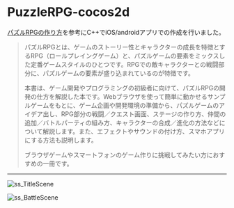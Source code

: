 # PuzzleRPG-cocos2d
[パズルRPGの作り方](https://www.shoeisha.co.jp/book/detail/9784798141589)を参考にC++でiOS/androidアプリでの作成を行いました。

> パズルRPGとは、ゲームのストーリー性とキャラクターの成長を特徴とするRPG（ロールプレイングゲーム）と、パズルゲームの要素をミックスした定番ゲームスタイルのひとつです。RPGでの敵キャラクターとの戦闘部分に、パズルゲームの要素が盛り込まれているのが特徴です。
> 
> 本書は、ゲーム開発やプログラミングの初級者に向けて、パズルRPGの開発の仕方を解説した本です。Webブラウザを使って簡単に動かせるサンプルゲームをもとに、ゲーム企画や開発環境の準備から、パズルゲームのアイデア出し、RPG部分の戦闘／クエスト画面、ステージの作り方、仲間の追加／バトルパーティの組み方、キャラクターの合成／進化の方法などについて解説します。また、エフェクトやサウンドの付け方、スマホアプリにする方法も説明します。
> 
> ブラウザゲームやスマートフォンのゲーム作りに挑戦してみたい方におすすめの一冊です。

***

![ss_TitleScene](https://github.com/nekoharuyuki/PuzzleRPG-cocos2d/blob/master/Resources/asset/ss/ss_TitleScene.jpg)


![ss_BattleScene](https://github.com/nekoharuyuki/PuzzleRPG-cocos2d/blob/master/Resources/asset/ss/ss_BattleScene.jpg)

